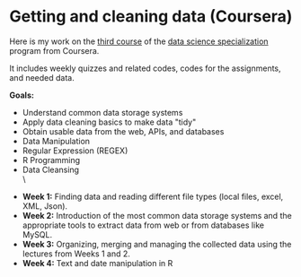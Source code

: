 Getting and cleaning data (Coursera)
======


Here is my work on the [third course](https://www.coursera.org/learn/r-programming) of the [data science specialization](https://www.coursera.org/specializations/jhu-data-science#courses) program from Coursera.

It includes weekly quizzes and related codes, codes for the assignments, and needed data.

**Goals:**
* Understand common data storage systems
* Apply data cleaning basics to make data "tidy"
* Obtain usable data from the web, APIs, and databases
* Data Manipulation
* Regular Expression (REGEX)
* R Programming
* Data Cleansing
\
\
- **Week 1:** Finding data and reading different file types (local files, excel, XML, Json).
- **Week 2:** Introduction of the most common data storage systems and the appropriate tools to extract data from web or from databases like MySQL.
- **Week 3:** Organizing, merging and managing the collected data using the lectures from Weeks 1 and 2.
- **Week 4:** Text and date manipulation in R




